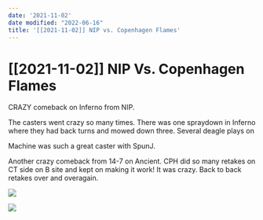 ```yaml
---
date: '2021-11-02'
date modified: "2022-06-16"
title: '[[2021-11-02]] NIP vs. Copenhagen Flames'
---
```


# [[2021-11-02]] NIP Vs. Copenhagen Flames
CRAZY comeback on Inferno from NIP.

The casters went crazy so many times. There was one spraydown in Inferno where they had back turns and mowed down three. Several deagle plays on

Machine was such a great caster with SpunJ.

Another crazy comeback from 14-7 on Ancient. CPH did so many retakes on CT side on B site and kept on making it work! It was crazy. Back to back retakes over and overagain.

![](https://i.imgur.com/6ugwX0l.jpg)

![](https://i.imgur.com/n9s0VBl.png)
